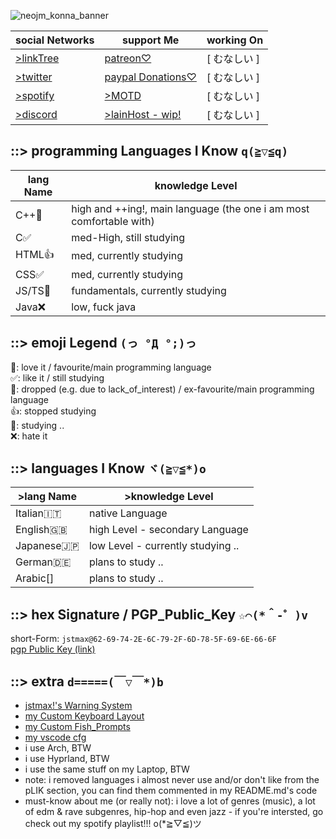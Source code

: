 <!-- i am currently rewriting the entire README because i really started to like ascii graphics and so.. yeah -->

![neojm_konna_banner](https://github.com/user-attachments/assets/651357f5-ed85-4e07-ae0e-eec74d5f1081)

|social Networks|support Me|working On|
|-|-|-|
|[>linkTree](https://bit.ly/mx_info)|[patreon♡](https://patreon.com/jstmax)|[ むなしい ]|
|[>twitter](https://twitter.com/maxwasntaken)|[paypal Donations♡](https://bit.ly/mx_donate)|[ むなしい ]|
|[>spotify](https://bit.ly/mx_sptfy)|[>MOTD](https://jstmaxlol.github.io/motd/)|[ むなしい ]|
|[>discord](https://discord.com/users/714471585221836870)|[>lainHost - wip!](https://lainhost.ct.ws)|[ むなしい ]|

## ::> programming Languages I Know ` q(≧▽≦q) `
|lang Name|knowledge Level|
|-|-|
|C++💟|high and ++ing!, main language (the one i am most comfortable with)|
|C✅|med-High, still studying|
|HTML👍|med, currently studying|
|CSS✅|med, currently studying|
|JS/TS📑|fundamentals, currently studying|
|Java❌|low, fuck java|

<!-- here are some languages i almost never use and/or i don't really like
|C#🌠|Medium-high, Stopped studying, for now🌠|
|Go👍|Medium, stopped studying👍|
-->

## ::> emoji Legend ` (っ °Д °;)っ `
💟: love it / favourite/main programming language \
✅: like it / still studying \
🌠: dropped (e.g. due to lack_of_interest) / ex-favourite/main programming language \
👍: stopped studying \
📑: studying .. \
❌: hate it
<!-- 😶‍🌫️: i created it.. -->

## ::> languages I Know ` ヾ(≧▽≦*)o `
|>lang Name|>knowledge Level|
|-|-|
|Italian🇮🇹|native Language|
|English🇬🇧|high Level - secondary Language|
|Japanese🇯🇵|low Level - currently studying ..|
|German🇩🇪|plans to study ..|
|Arabic[]|plans to study ..|

## ::> hex Signature / PGP_Public_Key ` ☆⌒(*＾-゜)v `
short-Form: ``jstmax@62-69-74-2E-6C-79-2F-6D-78-5F-69-6E-66-6F`` \
[pgp Public Key (link)](https://raw.githubusercontent.com/jstmaxlol/jstmaxlol/main/jmPGP%20-%20pub.asc)

## ::> extra ` d=====(￣▽￣*)b `
* [jstmax!'s Warning System](https://github.com/jstmaxlol/jstmaxlol/blob/main/jstmax!'s%20%5Bwarning%5D%20system.md)
* [my Custom Keyboard Layout](https://raw.githubusercontent.com/jstmaxlol/jstmaxlol/refs/heads/main/jM!'s%20CkL2.ahk)
* [my Custom Fish_Prompts](https://github.com/jstmaxlol/jstmaxlol/raw/main/jstmax_fish_prompts.fish)
* [my vscode cfg](https://github.com/jstmaxlol/jstmaxlol/raw/main/jm_cz2ex.code-profile)
* i use Arch, BTW
* i use Hyprland, BTW
* i use the same stuff on my Laptop, BTW
* note: i removed languages i almost never use and/or don't like from the pLIK section, you can find them commented in my README.md's code
* must-know about me (or really not): i love a lot of genres (music), a lot of edm & rave subgenres, hip-hop and even jazz - if you're intersted, go check out my spotify playlist!!! o(*≧▽≦)ツ
